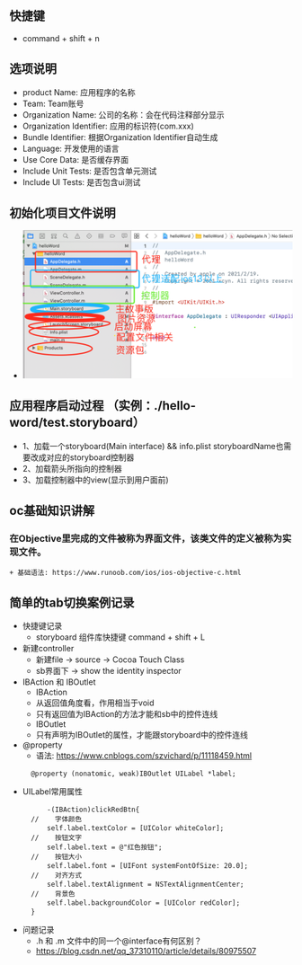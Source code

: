 ## 快捷键 
  + command + shift + n
## 选项说明
  + product Name: 应用程序的名称
  + Team: Team账号
  + Organization Name: 公司的名称：会在代码注释部分显示
  + Organization Identifier: 应用的标识符(com.xxx)
  + Bundle Identifier: 根据Organization Identifier自动生成
  + Language: 开发使用的语言
  + Use Core Data: 是否缓存界面
  + Include Unit Tests: 是否包含单元测试
  + Include UI Tests: 是否包含ui测试
## 初始化项目文件说明
  + <img src="./WechatIMG210.png">
## 应用程序启动过程 （实例：./hello-word/test.storyboard）
  + 1、加载一个storyboard(Main interface) && info.plist storyboardName也需要改成对应的storyboard控制器
  + 2、加载箭头所指向的控制器
  + 3、加载控制器中的view(显示到用户面前)
## oc基础知识讲解
  ### 在Objective里完成的文件被称为界面文件，该类文件的定义被称为实现文件。
    + 基础语法: https://www.runoob.com/ios/ios-objective-c.html
## 简单的tab切换案例记录
  + 快捷键记录
    + storyboard 组件库快捷键 command + shift + L
  + 新建controller
    + 新建file -> source -> Cocoa Touch Class
    + sb界面下 -> show the identity inspector
  + IBAction 和 IBOutlet
    + IBAction
    + 从返回值角度看，作用相当于void
    + 只有返回值为IBAction的方法才能和sb中的控件连线
    + IBOutlet
    + 只有声明为IBOutlet的属性，才能跟storyboard中的控件连线
  + @property
    + 语法: https://www.cnblogs.com/szvichard/p/11118459.html
    ```
      @property (nonatomic, weak)IBOutlet UILabel *label;
    ```
  + UILabel常用属性
    ```
          -(IBAction)clickRedBtn{
      //    字体颜色
          self.label.textColor = [UIColor whiteColor];
      //    按钮文字
          self.label.text = @"红色按钮";
      //    按钮大小
          self.label.font = [UIFont systemFontOfSize: 20.0];
      //    对齐方式
          self.label.textAlignment = NSTextAlignmentCenter;
      //    背景色
          self.label.backgroundColor = [UIColor redColor];
      }
    ```
  + 问题记录
    + .h 和 .m 文件中的同一个@interface有何区别？
    + https://blog.csdn.net/qq_37310110/article/details/80975507

